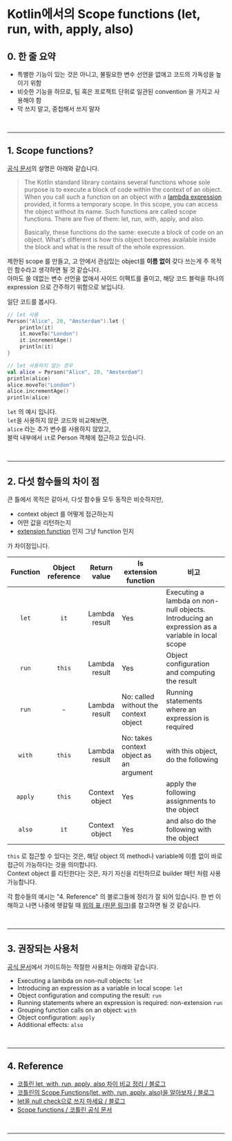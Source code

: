 # Kotlin에서의 Scope functions (let, run, with, apply, also)


## 0. 한 줄 요약

- 특별한 기능이 있는 것은 아니고, 불필요한 변수 선언을 없애고 코드의 가독성을 높이기 위함
- 비슷한 기능을 하므로, 팀 혹은 프로젝트 단위로 일관된 convention 을 가지고 사용해야 함
- 막 쓰지 말고, 중첩해서 쓰지 말자

<br/>

---

## 1. Scope functions?

[공식 문서](https://kotlinlang.org/docs/scope-functions.html)의 설명은 아래와 같습니다.

> The Kotlin standard library contains several functions whose sole purpose is to execute a block of code within the context of an object. When you call such a function on an object with a [lambda expression](https://kotlinlang.org/docs/lambdas.html) provided, it forms a temporary scope. In this scope, you can access the object without its name. Such functions are called scope functions. There are five of them: let, run, with, apply, and also.
> 
> Basically, these functions do the same: execute a block of code on an object. What's different is how this object becomes available inside the block and what is the result of the whole expression.

제한된 scope 를 만들고, 고 안에서 관심있는 object를 **이름 없이** 갖다 쓰는게 주 목적인 함수라고 생각하면 될 것 같습니다.  
아마도 쓸 데없는 변수 선언을 없애서 사이드 이펙트를 줄이고, 해당 코드 블럭을 하나의 expression 으로 간주하기 위함으로 보입니다.  

일단 코드를 봅시다.

```kotlin
// let 사용
Person("Alice", 20, "Amsterdam").let {
    println(it)
    it.moveTo("London")
    it.incrementAge()
    println(it)
}
```

```kotlin
// let 사용하지 않는 경우
val alice = Person("Alice", 20, "Amsterdam")
println(alice)
alice.moveTo("London")
alice.incrementAge()
println(alice)
```

`let` 의 예시 입니다.  
`let`을 사용하지 않은 코드와 비교해보면,  
`alice` 라는 추가 변수를 사용하지 않았고,  
블럭 내부에서 `it`로 Person 객체에 접근하고 있습니다.

<br/>

---

## 2. 다섯 함수들의 차이 점

큰 틀에서 목적은 같아서, 다섯 함수들 모두 동작은 비슷하지만,  
- context object 를 어떻게 접근하는지
- 어떤 값을 리턴하는지
- [extension function](https://kotlinlang.org/docs/extensions.html#extension-functions) 인지 그냥 function 인지

가 차이점입니다.

| Function | Object reference | Return value   | Is extension function | 비고    |
| :------: | :--------------: | :------------: | --------------------- | ------- |
| `let`    | `it`             | Lambda result  | Yes                   | Executing a lambda on non-null objects. Introducing an expression as a variable in local scope |
| `run`    | `this`           | Lambda result  | Yes                   | Object configuration and computing the result |
| `run`    | -                | Lambda result  | No: called without the context object | Running statements where an expression is required |
| `with`   | `this`           | Lambda result  | No: takes context object as an argument | with this object, do the following |
| `apply`  | `this`           | Context object | Yes                   | apply the following assignments to the object |
| `also`   | `it`             | Context object | Yes                   | and also do the following with the object |

`this` 로 접근할 수 있다는 것은, 해당 object 의 method나 variable에 이름 없이 바로 접근이 가능하다는 것을 의미합니다.  
Context object 를 리턴한다는 것은, 자기 자신을 리턴하므로 builder 패턴 처럼 사용 가능합니다.

각 함수들의 예시는 "4. Reference" 의 블로그들에 정리가 잘 되어 있습니다. 한 번 이해하고 나면 나중에 헷갈릴 때 [위의 표 (원문 링크)](https://kotlinlang.org/docs/scope-functions.html#function-selection)를 참고하면 될 것 같습니다.

<br/>

---

## 3. 권장되는 사용처

[공식 문서](https://kotlinlang.org/docs/scope-functions.html#function-selection)에서 가이드하는 적절한 사용처는 아래와 같습니다.

- Executing a lambda on non-null objects: `let`
- Introducing an expression as a variable in local scope: `let`
- Object configuration and computing the result: `run`
- Running statements where an expression is required: non-extension `run`
- Grouping function calls on an object: `with`
- Object configuration: `apply`
- Additional effects: `also`

<br/>

---

## 4. Reference

- [코틀린 let, with, run, apply, also 차이 비교 정리 / 블로그](https://blog.yena.io/studynote/2020/04/15/Kotlin-Scope-Functions.html)
- [코틀린의 Scope Functions(let, with, run, apply, also)을 알아보자 / 블로그](https://developer88.tistory.com/180)
- [let을 null check으로 쓰지 마세요 / 블로그](https://tourspace.tistory.com/208?category=797357)
- [Scope functions / 코틀린 공식 문서](https://kotlinlang.org/docs/scope-functions.html)

<br/>

---

